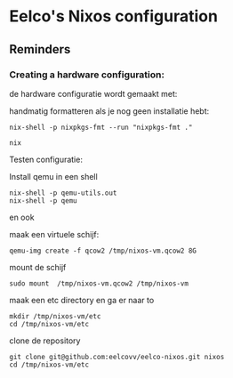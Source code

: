 # Eelco's Nixos configuration

##  Reminders 

### Creating a hardware configuration:

de hardware configuratie wordt gemaakt met:


handmatig formatteren als je nog geen installatie hebt:

```shell
nix-shell -p nixpkgs-fmt --run "nixpkgs-fmt ."
```


``` shell
nix
```

Testen configuratie:

Install  qemu in een shell

``` shell
nix-shell -p qemu-utils.out
nix-shell -p qemu
```

en ook 

maak een virtuele schijf:

``` shell
qemu-img create -f qcow2 /tmp/nixos-vm.qcow2 8G
```

mount de schijf
``` shell
sudo mount  /tmp/nixos-vm.qcow2 /tmp/nixos-vm
```
maak een etc directory en ga er naar to

``` shell
mkdir /tmp/nixos-vm/etc
cd /tmp/nixos-vm/etc
```

clone de repository

``` shell
git clone git@github.com:eelcovv/eelco-nixos.git nixos
cd /tmp/nixos-vm/etc
```
